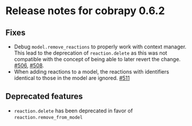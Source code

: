 # Release notes for cobrapy 0.6.2

## Fixes

- Debug `model.remove_reactions` to properly work with context manager.
  This lead to the deprecation of `reaction.delete` as this was not compatible
  with the concept of being able to later revert the change.
  [#506](https://github.com/opencobra/cobrapy/issues/506),
  [#508](https://github.com/opencobra/cobrapy/pull/508).
- When adding reactions to a model, the reactions with identifiers
  identical to those in the model are
  ignored. [#511](https://github.com/opencobra/cobrapy/issues/511)


## Deprecated features

- `reaction.delete` has been deprecated in favor of
  `reaction.remove_from_model`
